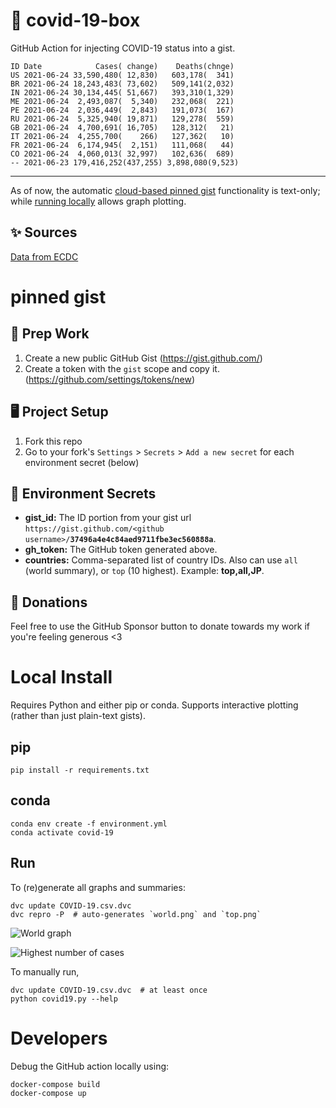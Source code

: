 # 🏥 covid-19-box

GitHub Action for injecting COVID-19 status into a gist.

```
ID Date            Cases( change)    Deaths(chnge)
US 2021-06-24 33,590,480( 12,830)   603,178(  341)
BR 2021-06-24 18,243,483( 73,602)   509,141(2,032)
IN 2021-06-24 30,134,445( 51,667)   393,310(1,329)
ME 2021-06-24  2,493,087(  5,340)   232,068(  221)
PE 2021-06-24  2,036,449(  2,843)   191,073(  167)
RU 2021-06-24  5,325,940( 19,871)   129,278(  559)
GB 2021-06-24  4,700,691( 16,705)   128,312(   21)
IT 2021-06-24  4,255,700(    266)   127,362(   10)
FR 2021-06-24  6,174,945(  2,151)   111,068(   44)
CO 2021-06-24  4,060,013( 32,997)   102,636(  689)
-- 2021-06-23 179,416,252(437,255) 3,898,080(9,523)
```

---

As of now, the automatic [cloud-based pinned gist](#pinned-gist) functionality is text-only;
while [running locally](#local-install) allows graph plotting.

## ✨ Sources

[Data from ECDC](https://www.ecdc.europa.eu/en/publications-data/download-todays-data-geographic-distribution-covid-19-cases-worldwide)

# pinned gist

## 🎒 Prep Work
1. Create a new public GitHub Gist (https://gist.github.com/)
1. Create a token with the `gist` scope and copy it. (https://github.com/settings/tokens/new)

## 🖥 Project Setup
1. Fork this repo
1. Go to your fork's `Settings` > `Secrets` > `Add a new secret` for each environment secret (below)

## 🤫 Environment Secrets
- **gist_id:** The ID portion from your gist url `https://gist.github.com/<github username>/`**`37496a4e4c84aed9711fbe3ec560888a`**.
- **gh_token:** The GitHub token generated above.
- **countries:** Comma-separated list of country IDs. Also can use `all` (world summary), or `top` (10 highest). Example: **top,all,JP**.

## 💸 Donations

Feel free to use the GitHub Sponsor button to donate towards my work if you're feeling generous <3

# Local Install

Requires Python and either pip or conda. Supports interactive plotting (rather than just plain-text gists).

## pip

```
pip install -r requirements.txt
```

## conda

```
conda env create -f environment.yml
conda activate covid-19
```

## Run

To (re)generate all graphs and summaries:

```
dvc update COVID-19.csv.dvc
dvc repro -P  # auto-generates `world.png` and `top.png`
```

![World graph](world.png)

![Highest number of cases](top.png)

To manually run,

```
dvc update COVID-19.csv.dvc  # at least once
python covid19.py --help
```

# Developers

Debug the GitHub action locally using:

```
docker-compose build
docker-compose up
```
